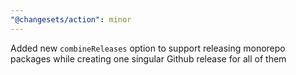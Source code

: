 ```yaml
---
"@changesets/action": minor
---
```


Added new `combineReleases` option to support releasing monorepo packages while creating one singular Github release for all of them
